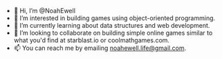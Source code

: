 - 👋 Hi, I’m @NoahEwell
- 👀 I’m interested in building games using object-oriented programming.
- 🌱 I’m currently learning about data structures and web development.
- 💞️ I’m looking to collaborate on building simple online games similar to what you'd find at starblast.io or coolmathgames.com.
- 📫 You can reach me by emailing noahewell.life@gmail.com.
